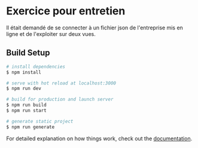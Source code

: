 # Exercice pour entretien

Il était demandé de se connecter à un fichier json de l'entreprise mis en ligne et de l'exploiter sur deux vues.

## Build Setup

```bash
# install dependencies
$ npm install

# serve with hot reload at localhost:3000
$ npm run dev

# build for production and launch server
$ npm run build
$ npm run start

# generate static project
$ npm run generate
```

For detailed explanation on how things work, check out the [documentation](https://nuxtjs.org).

